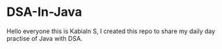 # DSA-In-Java

Hello everyone this is Kabialn S,
I created this repo to share my daily day practise of Java with DSA.
